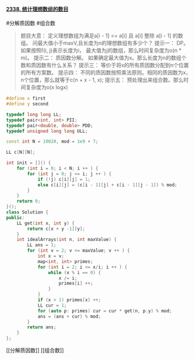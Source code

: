 #### [2338. 统计理想数组的数目](https://leetcode.cn/problems/count-the-number-of-ideal-arrays/)
#分解质因数  #组合数 
> 题目大意：
> 	定义理想数组为满足a[i - 1] <= a[i] 且 a[i] 整除 a[i - 1] 的数组。
> 	问最大值小于maxV,且长度为n的理想数组有多少个？
> 提示一：
> 	DP。如果按照f(i, j)表示长度为i， 最大值为j的数组，那么时间复杂度为o(n * m)。
> 提示二：
> 	质因数分解。
> 	如果确定最大值为x。那么长度为n的数组个数和质因数有什么关系？
> 提示三：
> 	等价于将x的所有质因数分配到n个位置的所有方案数。
> 提示四：
> 	不同的质因数按照乘法原则。相同的质因数为x， n个位置，那么就等于c(n + x - 1, x);
> 提示五：
> 	预处理出来组合数。那么时间复杂度为o(x logx)

~~~c++
#define x first
#define y second

typedef long long LL;
typedef pair<int, int> PII;
typedef pair<double, double> PDD;
typedef unsigned long long ULL;

const int N = 10020, mod = 1e9 + 7;

LL c[N][N];

int init = []() {
    for (int i = 0; i < N; i ++ ) {
        for (int j = 0; j <= i; j ++ ) {
            if (!j) c[i][j] = 1;
            else c[i][j] = (c[i - 1][j] + c[i - 1][j - 1]) % mod;
        }
    }
    return 0;
}();
class Solution {
public:
    LL get(int x, int y) {
        return c[x + y -1][y];
    }
    int idealArrays(int n, int maxValue) {
        LL ans = 1;
        for (int v = 2; v <= maxValue; v ++ ) {
            int x = v;
            map<int, int> primes;
            for (int i = 2; i <= x/i; i ++ ) {
                while (x % i == 0) {
                    x /= i;
                    primes[i] ++;
                }
            }
            if (x > 1) primes[x] ++;
            LL cur = 1;
            for (auto p: primes) cur = cur * get(n, p.y) % mod;
            ans = (ans + cur) % mod;
        }
        return ans;
    }
};
~~~

[[分解质因数]]
[[组合数]]
